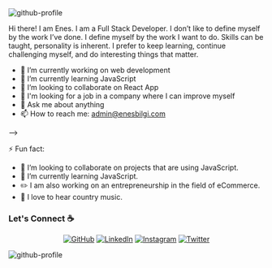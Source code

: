 <img src="https://i.ibb.co/Mg4FH5W/1.png" alt="github-profile" border="0">

Hi there! I am Enes. I am a Full Stack Developer. I don’t like to define myself by the work I’ve done. I define myself by the work I want to do. Skills can be taught, personality is inherent. I prefer to keep learning, continue challenging myself, and do interesting things that matter.


- 🔭 I’m currently working on web development
- 🌱 I’m currently learning JavaScript
- 👯 I’m looking to collaborate on React App
- 🤔 I'm looking for a job in a company where I can improve myself
- 💬 Ask me about anything
- 📫 How to reach me: admin@enesbilgi.com

-->

⚡ Fun fact:
- 👯 I’m looking to collaborate on projects that are using JavaScript.
- 🌱 I’m currently learning JavaScript.
- :pencil2: I am also working on an entrepreneurship in the field of eCommerce.
- :musical_note: I love to hear country music.


### Let's Connect :coffee:
<p align="center">
	<a href="https://github.com/enoxie"><img src="https://img.icons8.com/bubbles/50/000000/github.png" alt="GitHub"/></a>
	<a href="https://www.linkedin.com/in/enesbilgi/"><img src="https://img.icons8.com/bubbles/50/000000/linkedin.png" alt="LinkedIn"/></a>
	<a href="https://www.instagram.com/enoxie2k23"><img src="https://img.icons8.com/bubbles/50/000000/instagram.png" alt="Instagram"/></a>
	<a href="https://twitter.com/enoxie2k23"><img src="https://img.icons8.com/bubbles/50/000000/twitter.png" alt="Twitter"/></a>
</p>

<img src="https://i.ibb.co/XSskqWn/2.png" alt="github-profile" border="0">

